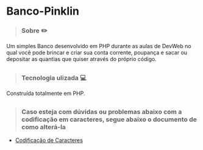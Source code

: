 # Banco-Pinklin

> ### Sobre ✏️

Um simples Banco desenvolvido em PHP durante as aulas de DevWeb no qual você pode brincar e criar sua conta corrente, poupança e sacar ou depositar as quantias que quiser através do próprio código.

##

> ### Tecnologia ulizada 💻

Construída totalmente em PHP. <br>

##

> ### Caso esteja com dúvidas ou problemas abaixo com a codificação em caracteres, segue abaixo o documento de como alterá-la <br>
- [Codificação de Caracteres](https://github.com/nkdwon/Calculadora-em-PHP/files/10995675/Codificacao.de.Caracteres.pdf)
